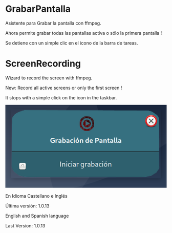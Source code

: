 # GrabarPantalla

Asistente para Grabar la pantalla con ffmpeg. 

Ahora permite grabar todas las pantallas activa o sólo la primera pantalla !

Se detiene con un simple clic en el icono de la barra de tareas.


# ScreenRecording

Wizard to record the screen with ffmpeg.

New: Record all active screens or only the first screen !

It stops with a simple click on the icon in the taskbar.

![Screenshot of GrabarPantalla](https://raw.githubusercontent.com/luisgulo/GrabarPantalla/master/GrabarPantalla.png)


En Idioma Castellano e Inglés

Última versión: 1.0.13


English and Spanish language

Last Version: 1.0.13
